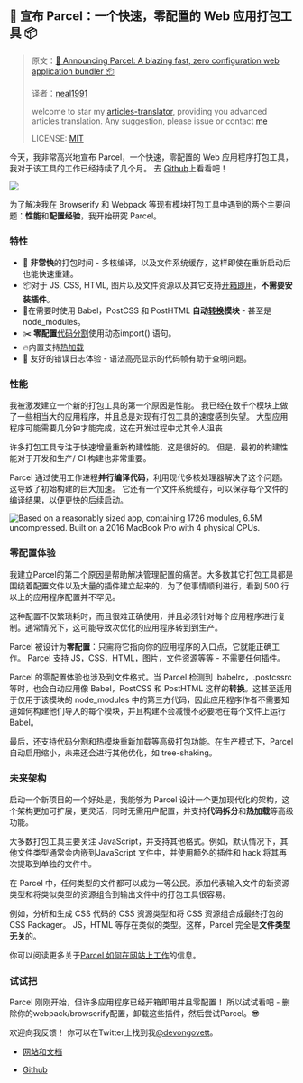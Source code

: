 ## 🚀 宣布 Parcel：一个快速，零配置的 Web 应用打包工具 📦

>原文：[🚀 Announcing Parcel: A blazing fast, zero configuration web application bundler 📦](https://hackernoon.com/announcing-parcel-a-blazing-fast-zero-configuration-web-application-bundler-feac43aac0f1)
>
>译者：[neal1991](https://github.com/neal1991)
>
>welcome to star my [articles-translator](https://github.com/neal1991/articles-translator/), providing you advanced articles translation. Any suggestion, please issue or contact [me](mailto:bing@stu.ecnu.edu.cn)
>
>LICENSE: [MIT](https://opensource.org/licenses/MIT)

今天，我非常高兴地宣布 Parcel，一个快速，零配置的 Web 应用程序打包工具，我对于该工具的工作已经持续了几个月。 去 [Github](https://github.com/parcel-bundler/parcel)上看看吧！

![](https://cdn-images-1.medium.com/max/5994/1*Gjhk6qvPM5zAy1iPPS1ttg.png)

为了解决我在 Browserify 和 Webpack 等现有模块打包工具中遇到的两个主要问题：**性能**和**配置经验**，我开始研究 Parcel。

### 特性

* 🚀 **非常快**的打包时间 - 多核编译，以及文件系统缓存，这样即使在重新启动后也能快速重建。
* 📦对于 JS, CSS, HTML, 图片以及文件资源以及其它支持[开箱即用](https://parceljs.org/assets.html)，**不需要安装插件**。
* 🐠在需要时使用 Babel，PostCSS 和 PostHTML **自动**[**转换**](https://parceljs.org/transforms.html)**模块** - 甚至是node_modules。
* ✂️ **零配置**[代码分割](https://parceljs.org/code_splitting.html)使用动态import() 语句。
* 🔥内置支持[热加载](https://parceljs.org/hmr.htm)
* 🚨 友好的错误日志体验 - 语法高亮显示的代码帧有助于查明问题。

### 性能

我被激发建立一个新的打包工具的第一个原因是性能。 我已经在数千个模块上做了一些相当大的应用程序，并且总是对现有打包工具的速度感到失望。 大型应用程序可能需要几分钟才能完成，这在开发过程中尤其令人沮丧

许多打包工具专注于快速增量重新构建性能，这是很好的。 但是，最初的构建性能对于开发和生产/ CI 构建也非常重要。

Parcel 通过使用工作进程**并行编译代码**，利用现代多核处理器解决了这个问题。 这导致了初始构建的巨大加速。 它还有一个文件系统缓存，可以保存每个文件的编译结果，以便更快的后续启动。

![Based on a reasonably sized app, containing 1726 modules, 6.5M uncompressed. Built on a 2016 MacBook Pro with 4 physical CPUs.](https://cdn-images-1.medium.com/max/2000/1*t8afejIByMpoZKSs-URTIQ.png)

### 零配置体验

我建立Parcel的第二个原因是帮助解决管理配置的痛苦。大多数其它打包工具都是围绕着配置文件以及大量的插件建立起来的，为了使事情顺利进行，看到 500 行以上的应用程序配置并不罕见。

这种配置不仅繁琐耗时，而且很难正确使用，并且必须针对每个应用程序进行复制。通常情况下，这可能导致次优化的应用程序转到到生产。

Parcel 被设计为**零配置**：只需将它指向你的应用程序的入口点，它就能正确工作。 Parcel 支持 JS，CSS，HTML，图片，文件资源等等 - 不需要任何插件。

Parcel 的零配置体验也涉及到文件格式。当 Parcel 检测到 .babelrc，.postcssrc 等时，也会自动应用像 Babel，PostCSS 和 PostHTML 这样的**转换**。这甚至适用于仅用于该模块的 node_modules 中的第三方代码，因此应用程序作者不需要知道如何构建他们导入的每个模块，并且构建不会减慢不必要地在每个文件上运行 Babel。

最后，还支持代码分割和热模块重新加载等高级打包功能。在生产模式下，Parcel 自动启用缩小，未来还会进行其他优化，如 tree-shaking。

### 未来架构

启动一个新项目的一个好处是，我能够为 Parcel 设计一个更加现代化的架构，这个架构更加可扩展，更灵活，同时无需用户配置，并支持**代码拆分**和**热加载**等高级功能。

大多数打包工具主要关注 JavaScript，并支持其他格式。例如，默认情况下，其他文件类型通常会内嵌到JavaScript 文件中，并使用额外的插件和 hack 将其再次提取到单独的文件中。

在 Parcel 中，任何类型的文件都可以成为一等公民。添加代表输入文件的新资源类型和将类似类型的资源组合到输出文件中的打包工具很容易。

例如，分析和生成 CSS 代码的 CSS 资源类型和将 CSS 资源组合成最终打包的 CSS Packager。 JS，HTML 等存在类似的类型。这样，Parcel 完全是**文件类型无关**的。

你可以阅读更多关于[Parcel 如何在网站上工作](https://parceljs.org/how_it_works.html)的信息。

### 试试把

Parcel  刚刚开始，但许多应用程序已经开箱即用并且零配置！ 所以试试看吧 - 删除你的webpack/browserify配置，卸载这些插件，然后尝试Parcel。😎

欢迎向我反馈！ 你可以在Twitter上找到我[@devongovett](https://twitter.com/devongovett)。

* [网站和文档](https://parceljs.org)

* [Github](https://github.com/parcel-bundler/parcel)
